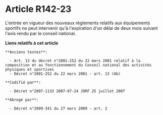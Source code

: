 # Article R142-23

L'entrée en vigueur des nouveaux règlements relatifs aux équipements sportifs ne peut intervenir qu'à l'expiration d'un délai
de deux mois suivant l'avis rendu par le conseil national.

**Liens relatifs à cet article**

	**Anciens textes**:

	  - Art. 13 du décret n°2001-252 du 22 mars 2001 relatif à la composition et au fonctionnement du Conseil national des activités physiques et sportives
	  - Décret n°2001-252 du 22 mars 2001 - art. 13 (Ab)

	**Codifié par**:

	  - Décret n°2007-1133 2007-07-24 JORF 25 juillet 2007

	**Abrogé par**:

	  - Décret n°2009-341 du 27 mars 2009 - art. 2
